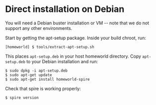 # Direct installation on Debian

You will need a Debian buster installation or VM --
note that we do not support any other environments.

Start by getting the apt-setup package.  Inside your build chroot, run:

    [homeworld] $ tools/extract-apt-setup.sh

This places `apt-setup.deb` in your host homeworld directory.
Copy `apt-setup.deb` to your Debian installation and run:

    $ sudo dpkg -i apt-setup.deb
    $ sudo apt-get update
    $ sudo apt-get install homeworld-spire

Check that spire is working properly:

    $ spire version
